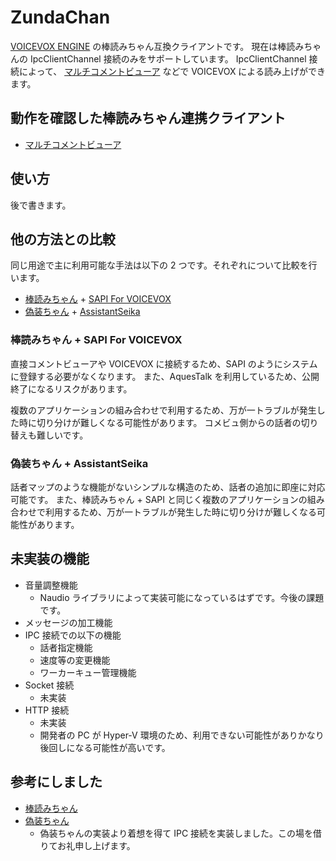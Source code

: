 # ZundaChan

[VOICEVOX ENGINE](https://github.com/VOICEVOX/voicevox_engine) の棒読みちゃん互換クライアントです。
現在は棒読みちゃんの IpcClientChannel 接続のみをサポートしています。
IpcClientChannel 接続によって、 [マルチコメントビューア](https://ryu-s.github.io/app/multicommentviewer) などで VOICEVOX による読み上げができます。

## 動作を確認した棒読みちゃん連携クライアント

- [マルチコメントビューア](https://ryu-s.github.io/app/multicommentviewer)

## 使い方

後で書きます。

## 他の方法との比較

同じ用途で主に利用可能な手法は以下の 2 つです。それぞれについて比較を行います。

- [棒読みちゃん](https://chi.usamimi.info/Program/Application/BouyomiChan/) + [SAPI For VOICEVOX](https://github.com/shigobu/SAPIForVOICEVOX)
- [偽装ちゃん](https://hgotoh.jp/wiki/doku.php/documents/tools/tools-206) + [AssistantSeika](https://hgotoh.jp/wiki/doku.php/documents/voiceroid/assistantseika/assistantseika-000)

### 棒読みちゃん + SAPI For VOICEVOX

直接コメントビューアや VOICEVOX に接続するため、SAPI のようにシステムに登録する必要がなくなります。
また、AquesTalk を利用しているため、公開終了になるリスクがあります。

複数のアプリケーションの組み合わせで利用するため、万が一トラブルが発生した時に切り分けが難しくなる可能性があります。
コメビュ側からの話者の切り替えも難しいです。

### 偽装ちゃん + AssistantSeika

話者マップのような機能がないシンプルな構造のため、話者の追加に即座に対応可能です。
また、棒読みちゃん + SAPI と同じく複数のアプリケーションの組み合わせで利用するため、万が一トラブルが発生した時に切り分けが難しくなる可能性があります。

## 未実装の機能

- 音量調整機能
  - Naudio ライブラリによって実装可能になっているはずです。今後の課題です。
- メッセージの加工機能
- IPC 接続での以下の機能
  - 話者指定機能
  - 速度等の変更機能
  - ワーカーキュー管理機能
- Socket 接続
  - 未実装
- HTTP 接続
  - 未実装
  - 開発者の PC が Hyper-V 環境のため、利用できない可能性がありかなり後回しになる可能性が高いです。

## 参考にしました

- [棒読みちゃん](https://chi.usamimi.info/Program/Application/BouyomiChan/)
- [偽装ちゃん](https://hgotoh.jp/wiki/doku.php/documents/tools/tools-206)
  - 偽装ちゃんの実装より着想を得て IPC 接続を実装しました。この場を借りてお礼申し上げます。
